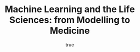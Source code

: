 ---
author:
- family: Lawrence
  given: Neil D.
  gscholar: r3SJcvoAAAAJ
  institute: University of Sheffield
  twitter: lawrennd
  url: http://inverseprobability.com
categories:
- Lawrence-infection13
day: '11'
errata: []
extras: []
key: Lawrence-infection13
layout: talk
linkpdf: ftp://ftp.dcs.shef.ac.uk/home/neil/ml_infectionResearch13.pdf
month: 1
published: 2013-01-11
section: pre
title: 'Machine Learning and the Life Sciences: from Modelling to Medicine'
venue: Department of Infection and Immunity, University of Sheffield
year: '2013'
---